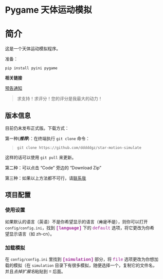 # Pygame 天体运动模拟

# 简介

这是一个天体运动模拟程序。

准备：

```commandline
pip install pyini pygame
```

**相关链接**

[预告通知](https://fishc.com.cn/thread-231221-1-1.html)

> 求支持！求评分！您的评分是我最大的动力！

## 版本信息

目前仍未发布正式版。下载方式：

第一种(***推荐***)：在终端执行 `git clone` 命令：

> `git clone https://github.com/dddddgz/star-motion-simulate`

这样的话可以使用 `git pull` 来更新。

第二种：可以点击 “Code” 旁边的 “Download Zip”  

第三种：如果以上方法都不可行，请[联系我](https://fishc.com.cn/space-uid-1410382.html)

## 项目配置

### 使用设置

如果默认的语言（英语）不是你希望显示的语言（~~肯定不是~~），则你可以打开 `config/config.ini`，找到 <span style="color: #9b2393; font-family: 'Consolas', 'Courier New';"><b>[language]</b></span> 下的 <span style="color: #9b2393; font-family: 'Consolas', 'Courier New';">default</span> 选项，将它更改为你希望显示语言（如 zh-cn）。

### 加载模拟

在 `config/config.ini` 里找到 <span style="color: #9b2393; font-family: 'Consolas', 'Courier New';"><b>[simulation]</b></span> 部分，将 <span style="color: #9b2393; font-family: 'Consolas', 'Courier New';">file</span> 选项更改为你想加载的模拟（在 `simulation` 目录下有很多模拟，随便选择一个，复制它的文件名，并且*去掉扩展名*粘贴到 <span style="font-family: 'Consolas', 'Courier New';">=</span> 后面。
